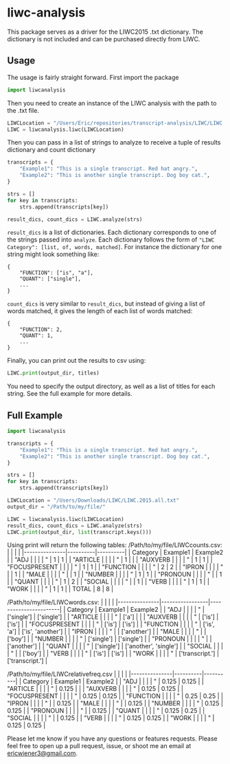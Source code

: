 # liwc-analysis
This package serves as a driver for the LIWC2015 .txt dictionary. The dictionary is not included and can be purchased directly from LIWC.

## Usage
The usage is fairly straight forward. First import the package
```python
import liwcanalysis
```

Then you need to create an instance of the LIWC analysis with the path to the .txt file.
```python
LIWCLocation = "/Users/Eric/repositories/transcript-analysis/LIWC/LIWC.2015.all.txt"
LIWC = liwcanalysis.liwc(LIWCLocation)
```

Then you can pass in a list of strings to analyze to receive a tuple of results dictionary and count dictionary
```python
transcripts = {
    "Example1": "This is a single transcript. Red hat angry.",
    "Example2": "This is another single transcript. Dog boy cat.",
}

strs = []
for key in transcripts:
    strs.append(transcripts[key])

result_dics, count_dics = LIWC.analyze(strs)
```
`result_dics` is a list of dictionaries. Each dictionary corresponds to one of the strings passed into `analyze`. Each dictionary follows the form of `"LIWC Category": [list, of, words, matched]`. For instance the dictionary for one string might look something like:
```
{
    "FUNCTION": ["is", "a"],
    "QUANT": ["single"],
    ...
}
```

`count_dics` is very similar to `result_dics`, but instead of giving a list of words matched, it gives the length of each list of words matched:
```
{
    "FUNCTION": 2,
    "QUANT": 1,
    ...
}
```

Finally, you can print out the results to csv using:
```python
LIWC.print(output_dir, titles)
```
You need to specify the output directory, as well as a list of titles for each string. See the full example for more details.

## Full Example
```python
import liwcanalysis

transcripts = {
    "Example1": "This is a single transcript. Red hat angry.",
    "Example2": "This is another single transcript. Dog boy cat.",
}

strs = []
for key in transcripts:
    strs.append(transcripts[key])

LIWCLocation = "/Users/Downloads/LIWC/LIWC.2015.all.txt"
output_dir = "/Path/to/my/file/"

LIWC = liwcanalysis.liwc(LIWCLocation)
result_dics, count_dics = LIWC.analyze(strs)
LIWC.print(output_dir, list(transcript.keys()))
```
Using print will return the following tables:
/Path/to/my/file/LIWCcounts.csv:
|               |          |          |
|---------------|----------|----------|
| Category      | Example1 | Example2 |
| "ADJ          |          |          |
| "             | 1        | 1        |
| "ARTICLE      |          |          |
| "             | 1        |          |
| "AUXVERB      |          |          |
| "             | 1        | 1        |
| "FOCUSPRESENT |          |          |
| "             | 1        | 1        |
| "FUNCTION     |          |          |
| "             | 2        | 2        |
| "IPRON        |          |          |
| "             |          | 1        |
| "MALE         |          |          |
| "             |          | 1        |
| "NUMBER       |          |          |
| "             | 1        | 1        |
| "PRONOUN      |          |          |
| "             |          | 1        |
| "QUANT        |          |          |
| "             | 1        | 2        |
| "SOCIAL       |          |          |
| "             |          | 1        |
| "VERB         |          |          |
| "             | 1        | 1        |
| "WORK         |          |          |
| "             | 1        | 1        |
| TOTAL         | 8        | 8        |

/Path/to/my/file/LIWCwords.csv:
|               |                 |                       |
|---------------|-----------------|-----------------------|
| Category      | Example1        | Example2              |
| "ADJ          |                 |                       |
| "             | ['single']      | ['single']            |
| "ARTICLE      |                 |                       |
| "             | ['a']           |                       |
| "AUXVERB      |                 |                       |
| "             | ['is']          | ['is']                |
| "FOCUSPRESENT |                 |                       |
| "             | ['is']          | ['is']                |
| "FUNCTION     |                 |                       |
| "             | ['is', 'a']     | ['is', 'another']     |
| "IPRON        |                 |                       |
| "             |                 | ['another']           |
| "MALE         |                 |                       |
| "             |                 | ['boy']               |
| "NUMBER       |                 |                       |
| "             | ['single']      | ['single']            |
| "PRONOUN      |                 |                       |
| "             |                 | ['another']           |
| "QUANT        |                 |                       |
| "             | ['single']      | ['another', 'single'] |
| "SOCIAL       |                 |                       |
| "             |                 | ['boy']               |
| "VERB         |                 |                       |
| "             | ['is']          | ['is']                |
| "WORK         |                 |                       |
| "             | ['transcript.'] | ['transcript.']       |

/Path/to/my/file/LIWCrelativefreq.csv
|               |          |          |
|---------------|----------|----------|
| Category      | Example1 | Example2 |
| "ADJ          |          |          |
| "             | 0.125    | 0.125    |
| "ARTICLE      |          |          |
| "             | 0.125    |          |
| "AUXVERB      |          |          |
| "             | 0.125    | 0.125    |
| "FOCUSPRESENT |          |          |
| "             | 0.125    | 0.125    |
| "FUNCTION     |          |          |
| "             | 0.25     | 0.25     |
| "IPRON        |          |          |
| "             |          | 0.125    |
| "MALE         |          |          |
| "             |          | 0.125    |
| "NUMBER       |          |          |
| "             | 0.125    | 0.125    |
| "PRONOUN      |          |          |
| "             |          | 0.125    |
| "QUANT        |          |          |
| "             | 0.125    | 0.25     |
| "SOCIAL       |          |          |
| "             |          | 0.125    |
| "VERB         |          |          |
| "             | 0.125    | 0.125    |
| "WORK         |          |          |
| "             | 0.125    | 0.125    |

Please let me know if you have any questions or features requests. Please feel free to open up a pull request, issue, or shoot me an email at ericwiener3@gmail.com. 
